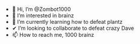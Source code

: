 - 👋 Hi, I’m @Zombot1000
- 🧠 I’m interested in brainz
- 🌱 I’m currently learning how to defeat plantz
- ✔ I’m looking to collaborate to defeat crazy Dave
- 📫 How to reach me, 1000 brainz

<!---
Zombot1000/Zombot1000 is a ✨ special ✨ repository because its `README.md` (this file) appears on your GitHub profile.
You can click the Preview link to take a look at your changes.
--->
